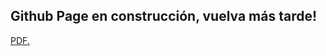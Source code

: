 ## Github Page en construcción, vuelva más tarde!

<a href="https://github.com/25ramy/CV_RamiroLinares/blob/main/CV/CV_RamiroLinares.pdf" target="_blank">PDF.</a>
